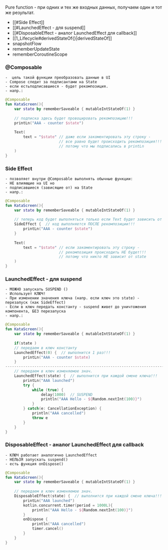 
Pure function  -  при одних и тех же входных данных, получаем один и тот же результат.

- [[#Side Effect]]
- [[#LaunchedEffect - для suspend]]
- [[#DisposableEffect - аналог LaunchedEffect для callback]]
- [[1_Lifecycle#derivedStateOf{}|derivedStateOf]]
- snapshotFlow
- rememberUpdateState
- rememberCoroutineScope

### @Composable 
	-  цель такой функции преобразовать данные в UI
	- Compose следит за подписантами на State
	- если естьподписавшиеся - будет рекомпозиция.
	- напр.:
```kotlin
@Composable
fun KataScreen(){
	var state by rememberSaveable { mutableIntStateOf(1) }
	
	// подписка здесь будет провоцировать рекомпозицию!!!
	printLn("AAA - counter $state")
	
	Text(
		text = "$state" // даже если закоментировать эту строку - 
						// все равно будет происходить рекомпозиция!!!
						// потому что мы подписались в printLn
	)
}
```

### Side Effect  
	- позволяет внутри @Composable выполнять обычные функции:
	- НЕ влияющие на UI но 
	- подписавшиеся (зависящие от) на State 
	- напр.:
```kotlin
@Composable
fun KataScreen(){
	var state by rememberSaveable { mutableIntStateOf(1) }
	
	// теперь код будет выполняться только если Text будет зависить от state!!!
	SideEffect {  // код выполняется ПОСЛЕ рекомпозиции!!!
		printLn("AAA - counter $state")
	}
	
	Text(
		text = "$state" // если закоментировать эту строку - 
						// рекомпозиция происходить НЕ будет!!!
						// потому что никто НЕ зависит от state
	)
}
```

### LaunchedEffect  -   для suspend
	- МОЖНО запускать SUSPEND ()
	- Использует КЛЮЧ! 
	- При изменении значения ключа (напр. если ключ это state) - перезапуск (как SideEffect)
	- Если в ключ передать константу - suspend живет до уничтожения компонента, БЕЗ перезапуска
	- напр.:
```kotlin
@Composable
fun KataScreen(){
	var state by rememberSaveable { mutableIntStateOf(1) }
	
	if(state )
	// передаем в ключ константу
	LaunchedEffect(0) {  // выполнится 1 раз!!!
		printLn("AAA - counter $state)
	}
---------------------------------------------------------------------------------
	// передаем в ключ изменяемое знач.
	LaunchedEffect(state) {  // выполнится при каждой смене ключа!!!
		printLn("AAA launched")
		try {
			while (true) {
				delay(1000)  // SUSPEND
				println("AAA Hello - ${Random.nextInt(100)}")
			}
		} catch(e: CancellationException) {
			println("AAA cancelled")
			throw e
		}
	}
}
```

### DisposableEffect  -  аналог LaunchedEffect для callback
	- КЛЮЧ работает аналогично LaunchedEffect
	- НЕЛЬЗЯ запускать suspend()
	- есть функция onDispose()
```kotlin
@Composable
fun KataScreen(){
	var state by rememberSaveable { mutableIntStateOf(1) }
	
	// передаем в ключ изменяемое знач.
	DisposableEffect(state) {  // выполнится при каждой смене ключа!!!
		printLn("AAA launched")
		kotlin.concurrent.timer(period = 1000L){
			println("AAA Hello - ${Random.nextInt(100)}")
		}
		onDispose {
			println("AAA cancelled")
			timer.cancel()
		}
	}
}
```